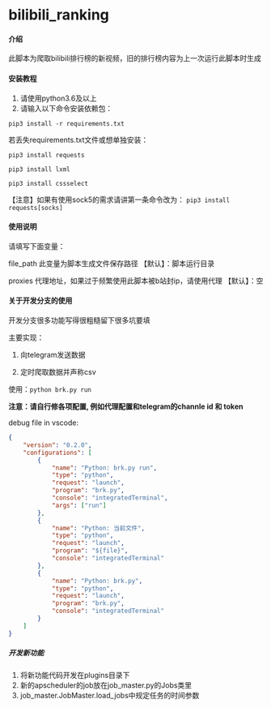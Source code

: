 # bilibili_ranking

#### 介绍
此脚本为爬取bilibili排行榜的新视频，旧的排行榜内容为上一次运行此脚本时生成


#### 安装教程

1. 请使用python3.6及以上
2. 请输入以下命令安装依赖包：

`pip3 install -r requirements.txt`

若丢失requirements.txt文件或想单独安装：

`pip3 install requests`

`pip3 install lxml`

`pip3 install cssselect`


【注意】如果有使用sock5的需求请讲第一条命令改为：
`pip3 install requests[socks]`


#### 使用说明

请填写下面变量：

file_path 此变量为脚本生成文件保存路径 【默认】：脚本运行目录

proxies 代理地址，如果过于频繁使用此脚本被b站封ip，请使用代理  【默认】：空

#### 关于开发分支的使用

开发分支很多功能写得很粗糙留下很多坑要填

主要实现：

1. 向telegram发送数据

2. 定时爬取数据并声称csv

使用：`python brk.py run`

**注意：请自行修各项配置, 例如代理配置和telegram的channle id 和 token**

debug file in vscode:

```json
{
    "version": "0.2.0",
    "configurations": [
        {
            "name": "Python: brk.py run",
            "type": "python",
            "request": "launch",
            "program": "brk.py",
            "console": "integratedTerminal",
            "args": ["run"]
        },
        {
            "name": "Python: 当前文件",
            "type": "python",
            "request": "launch",
            "program": "${file}",
            "console": "integratedTerminal"
        },
        {
            "name": "Python: brk.py",
            "type": "python",
            "request": "launch",
            "program": "brk.py",
            "console": "integratedTerminal"
        }
    ]
}
```
##### 开发新功能
1. 将新功能代码开发在plugins目录下
2. 新的apscheduler的job放在job_master.py的Jobs类里
3. job_master.JobMaster.load_jobs中规定任务的时间参数
